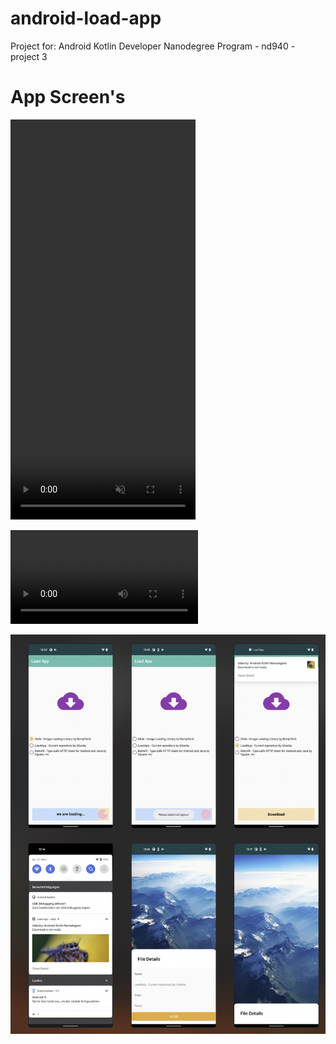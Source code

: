 # android-load-app
Project for: Android Kotlin Developer Nanodegree Program - nd940 - project 3

# App Screen's 


<video width="296" height="640" controls autoplay muted>
  <source src="media/Video-1.mov" type="video/mp4">
</video>

![](media/Video-1.mov)


![alt text](media/AppScreens.png "Load App Screen 1")


